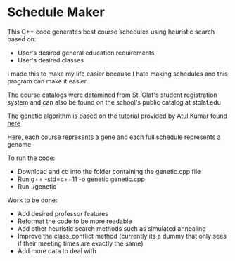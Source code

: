# Schedule Maker

This C++ code generates best course schedules using heuristic search based on:
* User's desired general education requirements
* User's desired classes 

I made this to make my life easier because I hate making schedules and this program can make it easier

The course catalogs were datamined from St. Olaf's student registration system and can also be found on the school's public catalog at stolaf.edu

The genetic algorithm is based on the tutorial provided by Atul Kumar found [here](https://www.geeksforgeeks.org/genetic-algorithms/)

Here, each course represents a gene and each full schedule represents a genome 

To run the code:
* Download and cd into the folder containing the genetic.cpp file
* Run g++ -std=c++11 -o genetic genetic.cpp
* Run ./genetic

Work to be done:
* Add desired professor features
* Reformat the code to be more readable 
* Add other heuristic search methods such as simulated annealing
* Improve the class_conflict method (currently its a dummy that only sees if their meeting times are exactly the same)
* Add more data to deal with 